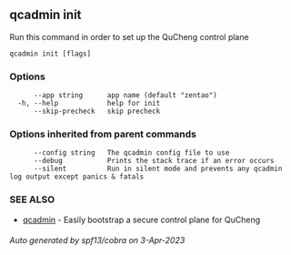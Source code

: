 ## qcadmin init

Run this command in order to set up the QuCheng control plane

```
qcadmin init [flags]
```

### Options

```
      --app string      app name (default "zentao")
  -h, --help            help for init
      --skip-precheck   skip precheck
```

### Options inherited from parent commands

```
      --config string   The qcadmin config file to use
      --debug           Prints the stack trace if an error occurs
      --silent          Run in silent mode and prevents any qcadmin log output except panics & fatals
```

### SEE ALSO

* [qcadmin](qcadmin.md)	 - Easily bootstrap a secure control plane for QuCheng

###### Auto generated by spf13/cobra on 3-Apr-2023
